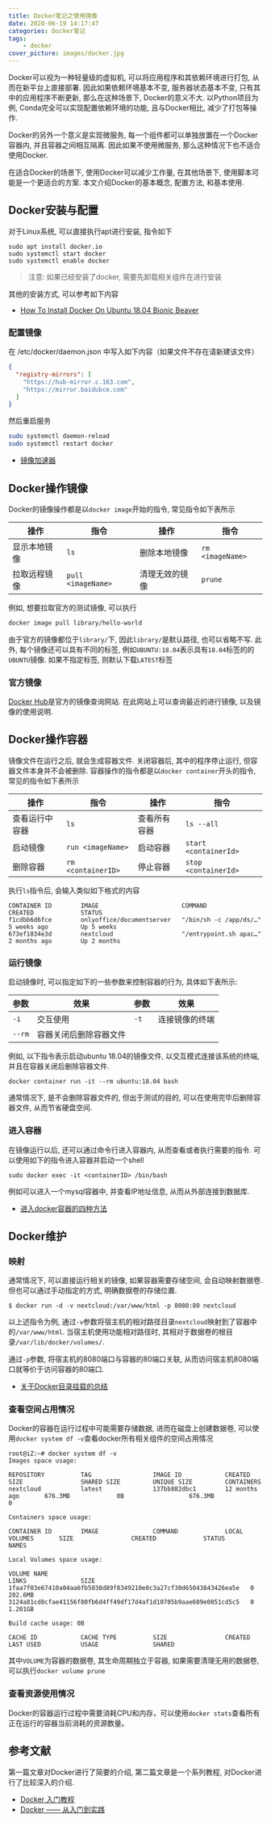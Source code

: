 ```yaml
---
title: Docker笔记之使用镜像
date: 2020-06-19 14:17:47
categories: Docker笔记
tags:
    - docker
cover_picture: images/docker.jpg
---
```

<!-- <script type="text/javascript" src="https://cdnjs.cloudflare.com/ajax/libs/mathjax/2.7.4/MathJax.js?config=default"></script> -->


Docker可以视为一种轻量级的虚拟机, 可以将应用程序和其依赖环境进行打包, 从而在新平台上直接部署. 因此如果依赖环境基本不变, 服务器状态基本不变, 只有其中的应用程序不断更新, 那么在这种场景下, Docker的意义不大. 以Python项目为例, Conda完全可以实现配置依赖环境的功能, 且与Docker相比, 减少了打包等操作.

Docker的另外一个意义是实现微服务, 每一个组件都可以单独放置在一个Docker容器内, 并且容器之间相互隔离. 因此如果不使用微服务, 那么这种情况下也不适合使用Docker.

在适合Docker的场景下, 使用Docker可以减少工作量, 在其他场景下, 使用脚本可能是一个更适合的方案. 本文介绍Docker的基本概念, 配置方法, 和基本使用.



Docker安装与配置
----------------------

对于Linux系统, 可以直接执行apt进行安装, 指令如下

```
sudo apt install docker.io
sudo systemctl start docker
sudo systemctl enable docker
```

> 注意: 如果已经安装了docker, 需要先卸载相关组件在进行安装

其他的安装方式, 可以参考如下内容
- [How To Install Docker On Ubuntu 18.04 Bionic Beaver](https://phoenixnap.com/kb/how-to-install-docker-on-ubuntu-18-04)


### 配置镜像

在 /etc/docker/daemon.json 中写入如下内容（如果文件不存在请新建该文件）
```json
{
  "registry-mirrors": [
    "https://hub-mirror.c.163.com",
    "https://mirror.baidubce.com"
  ]
}
```

然后重启服务
``` bash
sudo systemctl daemon-reload
sudo systemctl restart docker
```

- [镜像加速器](https://yeasy.gitbook.io/docker_practice/install/mirror)


Docker操作镜像
-----------------

Docker的镜像操作都是以`docker image`开始的指令, 常见指令如下表所示

操作         | 指令                 | 操作        | 指令
-------------|---------------------|-------------|----------------------
显示本地镜像  | `ls`                | 删除本地镜像   | `rm <imageName>`
拉取远程镜像  | `pull <imageName>`  | 清理无效的镜像 | `prune`

例如, 想要拉取官方的测试镜像, 可以执行

``` bash
docker image pull library/hello-world
```

由于官方的镜像都位于`library/`下, 因此`library/`是默认路径, 也可以省略不写. 此外, 每个镜像还可以具有不同的标签, 例如`UBUNTU:18.04`表示具有`18.04`标签的的`UBUNTU`镜像. 如果不指定标签, 则默认下载`LATEST`标签


### 官方镜像

[Docker Hub](https://hub.docker.com/search?q=&type=image&image_filter=official)是官方的镜像查询网站. 在此网站上可以查询最近的进行镜像, 以及镜像的使用说明. 



Docker操作容器
-----------------

镜像文件在运行之后, 就会生成容器文件. 关闭容器后, 其中的程序停止运行, 但容器文件本身并不会被删除. 容器操作的指令都是以`docker container`开头的指令, 常见的指令如下表所示


操作         | 指令                 | 操作        | 指令
-------------|---------------------|-------------|----------------------
查看运行中容器| `ls`                 | 查看所有容器 | `ls --all`
启动镜像      | `run <imageName>`   | 启动容器     | `start <containerId>`
删除容器      | `rm <containerID>`  | 停止容器     | `stop <containerId>`

执行`ls`指令后, 会输入类似如下格式的内容
```
CONTAINER ID        IMAGE                       COMMAND                  CREATED             STATUS
f1cdbb6d6fce        onlyoffice/documentserver   "/bin/sh -c /app/ds/…"   5 weeks ago         Up 5 weeks
673ef1834e3d        nextcloud                   "/entrypoint.sh apac…"   2 months ago        Up 2 months
```

### 运行镜像

启动镜像时, 可以指定如下的一些参数来控制容器的行为, 具体如下表所示:


参数  | 效果                   | 参数  | 效果
------|------------------------|------|------------------
`-i`  | 交互使用                | `-t` | 连接镜像的终端
`--rm`| 容器关闭后删除容器文件   

例如, 以下指令表示启动ubuntu 18.04的镜像文件, 以交互模式连接该系统的终端, 并且在容器关闭后删除容器文件.

```
docker container run -it --rm ubuntu:18.04 bash
```

通常情况下, 是不会删除容器文件的, 但出于测试的目的, 可以在使用完毕后删除容器文件, 从而节省硬盘空间.

### 进入容器

在镜像运行以后, 还可以通过命令行进入容器内, 从而查看或者执行需要的指令. 可以使用如下的指令进入容器并启动一个shell

```
sudo docker exec -it <containerID> /bin/bash  
```

例如可以进入一个mysql容器中, 并查看IP地址信息, 从而从外部连接到数据库.

- [进入docker容器的四种方法](https://blog.csdn.net/skh2015java/article/details/80229930)



Docker维护
--------------------

### 映射


通常情况下, 可以直接运行相关的镜像, 如果容器需要存储空间, 会自动映射数据卷. 但也可以通过手动指定的方式, 明确数据卷的存储位置.


```
$ docker run -d -v nextcloud:/var/www/html -p 8080:80 nextcloud
```

以上述指令为例, 通过`-v`参数将宿主机的相对路径目录`nextcloud`映射到了容器中的`/var/www/html`. 当宿主机使用功能相对路径时, 其相对于数据卷的根目录`/var/lib/docker/volumes/`.

通过`-p`参数, 将宿主机的8080端口与容器的80端口关联, 从而访问宿主机8080端口就等价于访问容器的80端口.




- [关于Docker目录挂载的总结](https://www.cnblogs.com/ivictor/p/4834864.html)




### 查看空间占用情况

Docker的容器在运行过程中可能需要存储数据, 进而在磁盘上创建数据卷, 可以使用`docker system df -v`查看docker所有相关组件的空间占用情况


```
root@iZ:~# docker system df -v
Images space usage:

REPOSITORY          TAG                 IMAGE ID            CREATED             SIZE                SHARED SIZE         UNIQUE SIZE         CONTAINERS
nextcloud           latest              137bb882dbc1        12 months ago       676.3MB             0B                  676.3MB             0

Containers space usage:

CONTAINER ID        IMAGE               COMMAND             LOCAL VOLUMES       SIZE                CREATED             STATUS              NAMES

Local Volumes space usage:

VOLUME NAME                                                        LINKS               SIZE
1faa7f03e67410a04aa6fb5038d89f8349210e0c3a27cf30d65043843426ea5e   0                   202.6MB
3124a81cd8cfae41156f80fb6d4ff49df17d4af1d10705b9aae609e0851cd5c5   0                   1.201GB

Build cache usage: 0B

CACHE ID            CACHE TYPE          SIZE                CREATED             LAST USED           USAGE               SHARED
```


其中`VOLUME`为容器的数据卷, 其生命周期独立于容器, 如果需要清理无用的数据卷, 可以执行`docker volume prune`

### 查看资源使用情况

Docker的容器运行过程中需要消耗CPU和内存，可以使用`docker stats`查看所有正在运行的容器当前消耗的资源数量。


参考文献
----------------

第一篇文章对Docker进行了简要的介绍, 第二篇文章是一个系列教程, 对Docker进行了比较深入的介绍.

- [Docker 入门教程](https://www.ruanyifeng.com/blog/2018/02/docker-tutorial.html)
- [Docker —— 从入门到实践](https://yeasy.gitbook.io/docker_practice/)
